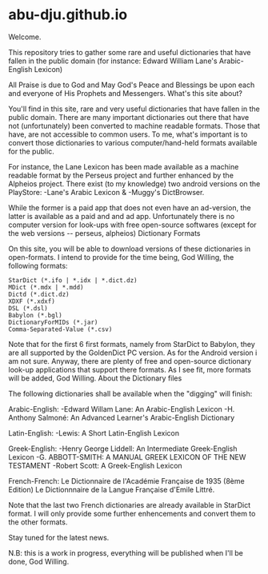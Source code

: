 # abu-dju.github.io

Welcome.

This repository tries to gather some rare and useful dictionaries that have fallen in the public domain (for instance: Edward William Lane's Arabic-English Lexicon)

All Praise is due to God and May God's Peace and Blessings be upon each and everyone of His Prophets and Messengers.
What's this site about?

You'll find in this site, rare and very useful dictionaries that have fallen in the public domain. There are many important dictionaries out there that have not (unfortunately) been converted to machine readable formats. Those that have, are not accessible to common users. To me, what's important is to convert those dictionaries to various computer/hand-held formats available for the public.

For instance, the Lane Lexicon has been made available as a machine readable format by the Perseus project and further enhanced by the Alpheios project. There exist (to my knowledge) two android versions on the PlayStore: -Lane's Arabic Lexicon & -Muggy's DictBrowser.

While the former is a paid app that does not even have an ad-version, the latter is available as a paid and and ad app. Unfortunately there is no computer version for look-ups with free open-source softwares (except for the web versions -- perseus, alpheios)
Dictionary Formats

On this site, you will be able to download versions of these dictionaries in open-formats. I intend to provide for the time being, God Willing, the following formats:

    StarDict (*.ifo | *.idx | *.dict.dz)
    MDict (*.mdx | *.mdd)
    Dictd (*.dict.dz)
    XDXF (*.xdxf)
    DSL (*.dsl)
    Babylon (*.bgl)
    DictionaryForMIDs (*.jar)
    Comma-Separated-Value (*.csv)

Note that for the first 6 first formats, namely from StarDict to Babylon, they are all supported by the GoldenDict PC version. As for the Android version i am not sure. Anyway, there are plenty of free and open-source dictionary look-up applications that support there formats. As I see fit, more formats will be added, God Willing.
About the Dictionary files

The following dictionaries shall be available when the "digging" will finish:

Arabic-English: -Edward Willam Lane: An Arabic-English Lexicon -H. Anthony Salmoné: An Advanced Learner's Arabic-English Dictionary

Latin-English: -Lewis: A Short Latin-English Lexicon

Greek-English: -Henry George Liddell: An Intermediate Greek-English Lexicon -G. ABBOTT-SMITH: A MANUAL GREEK LEXICON OF THE NEW TESTAMENT -Robert Scott: A Greek-English Lexicon

French-French: Le Dictionnaire de l'Académie Française de 1935 (8ème Edition) Le Dictionnnaire de la Langue Française d'Emile Littré.

Note that the last two French dictionaries are already available in StarDict format. I will only provide some further enhencements and convert them to the other formats.

Stay tuned for the latest news.

N.B: this is a work in progress, everything will be published when I'll be done, God Willing.


